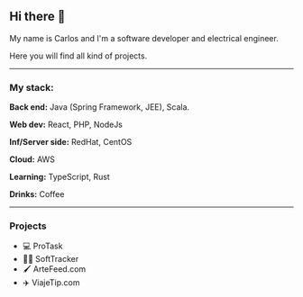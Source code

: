 ## Hi there 👋

My name is Carlos and I'm a software developer and electrical engineer.

Here you will find all kind of projects.  

*** 

### My stack:

**Back end:** Java (Spring Framework, JEE), Scala.

**Web dev:** React, PHP, NodeJs

**Inf/Server side:** RedHat, CentOS

**Cloud:** AWS

**Learning:** TypeScript, Rust

**Drinks:** Coffee

***

### Projects
- 💻 ProTask
- 👨‍💻 SoftTracker
- 🖌 ArteFeed.com
- ✈️ ViajeTip.com



